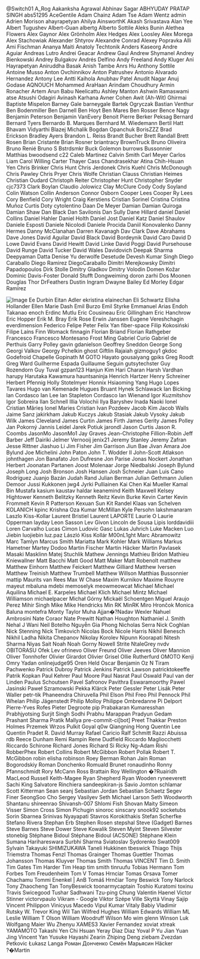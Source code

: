 @Switch01
A_Rog
Aakanksha Agrawal
Abhinav Sagar
ABHYUDAY PRATAP SINGH
abs51295
AceGentile
Adam Chainz
Adam Tse
Adam Wentz
admin
Adrien Morison
ahayrapetyan
Ahilya
AinsworthK
Akash Srivastava
Alan Yee
Albert Tugushev
Albert-Guan
albertg
Alberto Sottile
Aleks Bunin
Alethea Flowers
Alex Gaynor
Alex Grönholm
Alex Hedges
Alex Loosley
Alex Morega
Alex Stachowiak
Alexander Shtyrov
Alexandre Conrad
Alexey Popravka
Alli
Ami Fischman
Ananya Maiti
Anatoly Techtonik
Anders Kaseorg
Andre Aguiar
Andreas Lutro
Andrei Geacar
Andrew Gaul
Andrew Shymanel
Andrey Bienkowski
Andrey Bulgakov
Andrés Delfino
Andy Freeland
Andy Kluger
Ani Hayrapetyan
Aniruddha Basak
Anish Tambe
Anrs Hu
Anthony Sottile
Antoine Musso
Anton Ovchinnikov
Anton Patrushev
Antonio Alvarado Hernandez
Antony Lee
Antti Kaihola
Anubhav Patel
Anudit Nagar
Anuj Godase
AQNOUCH Mohammed
AraHaan
Arindam Choudhury
Armin Ronacher
Artem
Arun Babu Neelicattu
Ashley Manton
Ashwin Ramaswami
atse
Atsushi Odagiri
Avinash Karhana
Avner Cohen
Awit (Ah-Wit) Ghirmai
Baptiste Mispelon
Barney Gale
barneygale
Bartek Ogryczak
Bastian Venthur
Ben Bodenmiller
Ben Darnell
Ben Hoyt
Ben Mares
Ben Rosser
Bence Nagy
Benjamin Peterson
Benjamin VanEvery
Benoit Pierre
Berker Peksag
Bernard
Bernard Tyers
Bernardo B. Marques
Bernhard M. Wiedemann
Bertil Hatt
Bhavam Vidyarthi
Blazej Michalik
Bogdan Opanchuk
BorisZZZ
Brad Erickson
Bradley Ayers
Brandon L. Reiss
Brandt Bucher
Brett Randall
Brett Rosen
Brian Cristante
Brian Rosner
briantracy
BrownTruck
Bruno Oliveira
Bruno Renié
Bruno S
Bstrdsmkr
Buck Golemon
burrows
Bussonnier Matthias
bwoodsend
c22
Caleb Martinez
Calvin Smith
Carl Meyer
Carlos Liam
Carol Willing
Carter Thayer
Cass
Chandrasekhar Atina
Chih-Hsuan Yen
Chris Brinker
Chris Hunt
Chris Jerdonek
Chris Kuehl
Chris McDonough
Chris Pawley
Chris Pryer
Chris Wolfe
Christian Clauss
Christian Heimes
Christian Oudard
Christoph Reiter
Christopher Hunt
Christopher Snyder
cjc7373
Clark Boylan
Claudio Jolowicz
Clay McClure
Cody
Cody Soyland
Colin Watson
Collin Anderson
Connor Osborn
Cooper Lees
Cooper Ry Lees
Cory Benfield
Cory Wright
Craig Kerstiens
Cristian Sorinel
Cristina
Cristina Muñoz
Curtis Doty
cytolentino
Daan De Meyer
Damian
Damian Quiroga
Damian Shaw
Dan Black
Dan Savilonis
Dan Sully
Dane Hillard
daniel
Daniel Collins
Daniel Hahler
Daniel Holth
Daniel Jost
Daniel Katz
Daniel Shaulov
Daniele Esposti
Daniele Nicolodi
Daniele Procida
Daniil Konovalenko
Danny Hermes
Danny McClanahan
Darren Kavanagh
Dav Clark
Dave Abrahams
Dave Jones
David Aguilar
David Black
David Bordeynik
David Caro
David D Lowe
David Evans
David Hewitt
David Linke
David Poggi
David Pursehouse
David Runge
David Tucker
David Wales
Davidovich
Deepak Sharma
Deepyaman Datta
Denise Yu
derwolfe
Desetude
Devesh Kumar Singh
Diego Caraballo
Diego Ramirez
DiegoCaraballo
Dimitri Merejkowsky
Dimitri Papadopoulos
Dirk Stolle
Dmitry Gladkov
Dmitry Volodin
Domen Kožar
Dominic Davis-Foster
Donald Stufft
Dongweiming
doron zarhi
Dos Moonen
Douglas Thor
DrFeathers
Dustin Ingram
Dwayne Bailey
Ed Morley
Edgar Ramírez

![Image](https://github.com/user-attachments/assets/d7419ec9-dc67-403f-bf28-8faea5f1f74f)
Ee Durbin
Eitan Adler
ekristina
elainechan
Eli Schwartz
Elisha Hollander
Ellen Marie Dash
Emil Burzo
Emil Styrke
Emmanuel Arias
Endoh Takanao
enoch
Erdinc Mutlu
Eric Cousineau
Eric Gillingham
Eric Hanchrow
Eric Hopper
Erik M. Bray
Erik Rose
Erwin Janssen
Eugene Vereshchagin
everdimension
Federico
Felipe Peter
Felix Yan
fiber-space
Filip Kokosiński
Filipe Laíns
Finn Womack
finnagin
Florian Briand
Florian Rathgeber
Francesco
Francesco Montesano
Frost Ming
Gabriel Curio
Gabriel de Perthuis
Garry Polley
gavin
gdanielson
Geoffrey Sneddon
George Song
Georgi Valkov
Georgy Pchelkin
ghost
Giftlin Rajaiah
gizmoguy1
gkdoc
Godefroid Chapelle
Gopinath M
GOTO Hayato
gousaiyang
gpiks
Greg Roodt
Greg Ward
Guilherme Espada
Guillaume Seguin
gutsytechster
Guy Rozendorn
Guy Tuval
gzpan123
Hanjun Kim
Hari Charan
Harsh Vardhan
harupy
Harutaka Kawamura
hauntsaninja
Henrich Hartzer
Henry Schreiner
Herbert Pfennig
Holly Stotelmyer
Honnix
Hsiaoming Yang
Hugo Lopes Tavares
Hugo van Kemenade
Hugues Bruant
Hynek Schlawack
Ian Bicking
Ian Cordasco
Ian Lee
Ian Stapleton Cordasco
Ian Wienand
Igor Kuzmitshov
Igor Sobreira
Ilan Schnell
Illia Volochii
Ilya Baryshev
Inada Naoki
Ionel Cristian Mărieș
Ionel Maries Cristian
Ivan Pozdeev
Jacob Kim
Jacob Walls
Jaime Sanz
jakirkham
Jakub Kuczys
Jakub Stasiak
Jakub Vysoky
Jakub Wilk
James Cleveland
James Curtin
James Firth
James Gerity
James Polley
Jan Pokorný
Jannis Leidel
Jarek Potiuk
jarondl
Jason Curtis
Jason R. Coombs
JasonMo
JasonMo1
Jay Graves
Jean-Christophe Fillion-Robin
Jeff Barber
Jeff Dairiki
Jelmer Vernooĳ
jenix21
Jeremy Stanley
Jeremy Zafran
Jesse Rittner
Jiashuo Li
Jim Fisher
Jim Garrison
Jiun Bae
Jivan Amara
Joe Bylund
Joe Michelini
John Paton
John T. Wodder II
John-Scott Atlakson
johnthagen
Jon Banafato
Jon Dufresne
Jon Parise
Jonas Nockert
Jonathan Herbert
Joonatan Partanen
Joost Molenaar
Jorge Niedbalski
Joseph Bylund
Joseph Long
Josh Bronson
Josh Hansen
Josh Schneier
Juan Luis Cano Rodríguez
Juanjo Bazán
Judah Rand
Julian Berman
Julian Gethmann
Julien Demoor
Jussi Kukkonen
jwg4
Jyrki Pulliainen
Kai Chen
Kai Mueller
Kamal Bin Mustafa
kasium
kaustav haldar
keanemind
Keith Maxwell
Kelsey Hightower
Kenneth Belitzky
Kenneth Reitz
Kevin Burke
Kevin Carter
Kevin Frommelt
Kevin R Patterson
Kexuan Sun
Kit Randel
Klaas van Schelven
KOLANICH
kpinc
Krishna Oza
Kumar McMillan
Kyle Persohn
lakshmanaram
Laszlo Kiss-Kollar
Laurent Bristiel
Laurent LAPORTE
Laurie O
Laurie Opperman
layday
Leon Sasson
Lev Givon
Lincoln de Sousa
Lipis
lorddavidiii
Loren Carvalho
Lucas Cimon
Ludovic Gasc
Lukas Juhrich
Luke Macken
Luo Jiebin
luojiebin
luz.paz
László Kiss Kollár
M00nL1ght
Marc Abramowitz
Marc Tamlyn
Marcus Smith
Mariatta
Mark Kohler
Mark Williams
Markus Hametner
Martey Dodoo
Martin Fischer
Martin Häcker
Martin Pavlasek
Masaki
Masklinn
Matej Stuchlik
Mathew Jennings
Mathieu Bridon
Mathieu Kniewallner
Matt Bacchi
Matt Good
Matt Maker
Matt Robenolt
matthew
Matthew Einhorn
Matthew Feickert
Matthew Gilliard
Matthew Iversen
Matthew Treinish
Matthew Trumbell
Matthew Willson
Matthias Bussonnier
mattip
Maurits van Rees
Max W Chase
Maxim Kurnikov
Maxime Rouyrre
mayeut
mbaluna
mdebi
memoselyk
meowmeowcat
Michael
Michael Aquilina
Michael E. Karpeles
Michael Klich
Michael Mintz
Michael Williamson
michaelpacer
Michał Górny
Mickaël Schoentgen
Miguel Araujo Perez
Mihir Singh
Mike
Mike Hendricks
Min RK
MinRK
Miro Hrončok
Monica Baluna
montefra
Monty Taylor
Muha Ajjan�?Nadav Wexler
Nahuel Ambrosini
Nate Coraor
Nate Prewitt
Nathan Houghton
Nathaniel J. Smith
Nehal J Wani
Neil Botelho
Nguyễn Gia Phong
Nicholas Serra
Nick Coghlan
Nick Stenning
Nick Timkovich
Nicolas Bock
Nicole Harris
Nikhil Benesch
Nikhil Ladha
Nikita Chepanov
Nikolay Korolev
Nipunn Koorapati
Nitesh Sharma
Niyas Sait
Noah
Noah Gorny
Nowell Strite
NtaleGrey
nvdv
OBITORASU
Ofek Lev
ofrinevo
Oliver Freund
Oliver Jeeves
Oliver Mannion
Oliver Tonnhofer
Olivier Girardot
Olivier Grisel
Ollie Rutherfurd
OMOTO Kenji
Omry Yadan
onlinejudge95
Oren Held
Oscar Benjamin
Oz N Tiram
Pachwenko
Patrick Dubroy
Patrick Jenkins
Patrick Lawson
patricktokeeffe
Patrik Kopkan
Paul Kehrer
Paul Moore
Paul Nasrat
Paul Oswald
Paul van der Linden
Paulus Schoutsen
Pavel Safronov
Pavithra Eswaramoorthy
Pawel Jasinski
Paweł Szramowski
Pekka Klärck
Peter Gessler
Peter Lisák
Peter Waller
petr-tik
Phaneendra Chiruvella
Phil Elson
Phil Freo
Phil Pennock
Phil Whelan
Philip Jägenstedt
Philip Molloy
Philippe Ombredanne
Pi Delport
Pierre-Yves Rofes
Pieter Degroote
pip
Prabakaran Kumaresshan
Prabhjyotsing Surjit Singh Sodhi
Prabhu Marappan
Pradyun Gedam
Prashant Sharma
Pratik Mallya
pre-commit-ci[bot]
Preet Thakkar
Preston Holmes
Przemek Wrzos
Pulkit Goyal
q0w
Qiangning Hong
Quentin Lee
Quentin Pradet
R. David Murray
Rafael Caricio
Ralf Schmitt
Razzi Abuissa
rdb
Reece Dunham
Remi Rampin
Rene Dudfield
Riccardo Magliocchetti
Riccardo Schirone
Richard Jones
Richard Si
Ricky Ng-Adam
Rishi
RobberPhex
Robert Collins
Robert McGibbon
Robert Pollak
Robert T. McGibbon
robin elisha robinson
Roey Berman
Rohan Jain
Roman Bogorodskiy
Roman Donchenko
Romuald Brunet
ronaudinho
Ronny Pfannschmidt
Rory McCann
Ross Brattain
Roy Wellington �?Ruairidh MacLeod
Russell Keith-Magee
Ryan Shepherd
Ryan Wooden
ryneeverett
Sachi King
Salvatore Rinchiera
sandeepkiran-js
Savio Jomton
schlamar
Scott Kitterman
Sean
seanj
Sebastian Jordan
Sebastian Schaetz
Segev Finer
SeongSoo Cho
Sergey Vasilyev
Seth Michael Larson
Seth Woodworth
Shantanu
shireenrao
Shivansh-007
Shlomi Fish
Shovan Maity
Simeon Visser
Simon Cross
Simon Pichugin
sinoroc
sinscary
snook92
socketubs
Sorin Sbarnea
Srinivas Nyayapati
Stavros Korokithakis
Stefan Scherfke
Stefano Rivera
Stephan Erb
Stephen Rosen
stepshal
Steve (Gadget) Barnes
Steve Barnes
Steve Dower
Steve Kowalik
Steven Myint
Steven Silvester
stonebig
Stéphane Bidoul
Stéphane Bidoul (ACSONE)
Stéphane Klein
Sumana Harihareswara
Surbhi Sharma
Sviatoslav Sydorenko
Swat009
Sylvain
Takayuki SHIMIZUKAWA
Taneli Hukkinen
tbeswick
Thiago
Thijs Triemstra
Thomas Fenzl
Thomas Grainger
Thomas Guettler
Thomas Johansson
Thomas Kluyver
Thomas Smith
Thomas VINCENT
Tim D. Smith
Tim Gates
Tim Harder
Tim Heap
tim smith
tinruufu
Tobias Hermann
Tom Forbes
Tom Freudenheim
Tom V
Tomas Hrnciar
Tomas Orsava
Tomer Chachamu
Tommi Enenkel | AnB
Tomáš Hrnčiar
Tony Beswick
Tony Narlock
Tony Zhaocheng Tan
TonyBeswick
toonarmycaptain
Toshio Kuratomi
toxinu
Travis Swicegood
Tushar Sadhwani
Tzu-ping Chung
Valentin Haenel
Victor Stinner
victorvpaulo
Vikram - Google
Viktor Szépe
Ville Skyttä
Vinay Sajip
Vincent Philippon
Vinicyus Macedo
Vipul Kumar
Vitaly Babiy
Vladimir Rutsky
W. Trevor King
Wil Tan
Wilfred Hughes
William Edwards
William ML Leslie
William T Olson
William Woodruff
Wilson Mo
wim glenn
Winson Luk
Wolfgang Maier
Wu Zhenyu
XAMES3
Xavier Fernandez
xoviat
xtreak
YAMAMOTO Takashi
Yen Chi Hsuan
Yeray Diaz Diaz
Yoval P
Yu Jian
Yuan Jing Vincent Yan
Yusuke Hayashi
Zearin
Zhiping Deng
ziebam
Zvezdan Petkovic
Łukasz Langa
Роман Донченко
Семён Марьясин
‮rekcäH nitraM�?
